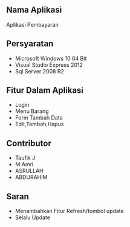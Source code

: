 ## Nama Aplikasi
  Aplikasi Pembayaran

## Persyaratan
  - Microsoft Windows 10 64 Bit
  - Visual Studio Express 2012
  - Sql Server 2008 R2


## Fitur Dalam Aplikasi
   - Login
   - Menu Barang
   - Form Tambah Data
   - Edit,Tambah,Hapus
## Contributor
   - Taufik J
   - M.Amri
   - ASRULLAH
   - ABDURAHIM
## Saran
  - Menambahkan Fitur Refresh/tombol update
  - Selalu Update
